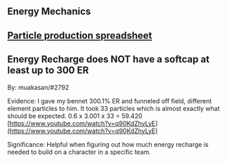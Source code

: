 ## Energy Mechanics

## [Particle production spreadsheet](https://docs.google.com/spreadsheets/d/1G05DxDSjtBzj4PZtVjGRA4ATq76HPZa6e4kHVWS6mrA/edit#gid=0)

## Energy Recharge does NOT have a softcap at least up to 300 ER

By: muakasan/#2792

Evidence: 
I gave my bennet 300.1% ER and funneled off field, different element particles to him. 
It took 33 particles which is almost exactly what should be expected. 0.6 x 3.001 x 33 = 59.420
[https://www.youtube.com/watch?v=q90KdZhyLyE](https://www.youtube.com/watch?v=q90KdZhyLyE)

Significance: 
Helpful when figuring out how much energy recharge is needed to build on a character in a specific team.
